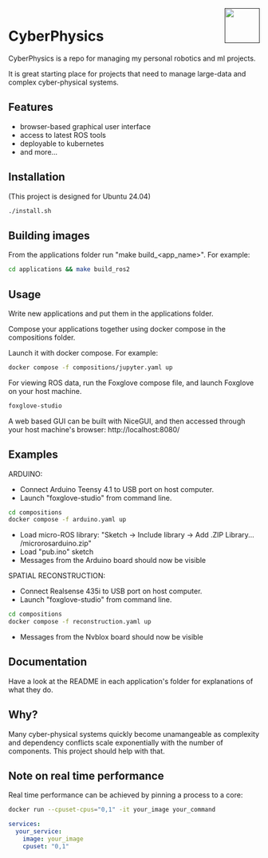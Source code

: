 <a href="">
  <img src="https://media.githubusercontent.com/media/salsicha/CyberPhysics/main/icon.png"
    height="70" align="right" alt="" />
</a>

# CyberPhysics

CyberPhysics is a repo for managing my personal robotics and ml projects.

It is great starting place for projects that need to manage large-data and complex cyber-physical systems. 

## Features

- browser-based graphical user interface
- access to latest ROS tools
- deployable to kubernetes
- and more...

## Installation

(This project is designed for Ubuntu 24.04)

```bash
./install.sh
```

## Building images

From the applications folder run "make build_<app_name>". For example:

```bash
cd applications && make build_ros2
```

## Usage

Write new applications and put them in the applications folder.

Compose your applications together using docker compose in the compositions folder.

Launch it with docker compose. For example:

```bash
docker compose -f compositions/jupyter.yaml up
```

For viewing ROS data, run the Foxglove compose file, and launch Foxglove on your host machine.
```bash
foxglove-studio
```

A web based GUI can be built with NiceGUI, and then accessed through your host machine's browser:
http://localhost:8080/


## Examples

ARDUINO:  
 - Connect Arduino Teensy 4.1 to USB port on host computer.  
 - Launch "foxglove-studio" from command line.  
```bash
cd compositions
docker compose -f arduino.yaml up
```
 - Load micro-ROS library: "Sketch -> Include library -> Add .ZIP Library... /microrosarduino.zip"
 - Load "pub.ino" sketch
 - Messages from the Arduino board should now be visible  

SPATIAL RECONSTRUCTION:  
 - Connect Realsense 435i to USB port on host computer.  
 - Launch "foxglove-studio" from command line.  
```bash  
cd compositions  
docker compose -f reconstruction.yaml up  
```  
 - Messages from the Nvblox board should now be visible  


## Documentation

Have a look at the README in each application's folder for explanations of what they do.


## Why?

Many cyber-physical systems quickly become unamangeable as complexity and dependency conflicts scale exponentially with the number of components. This project should help with that.

## Note on real time performance

Real time performance can be achieved by pinning a process to a core:

```bash
docker run --cpuset-cpus="0,1" -it your_image your_command
```

```yaml
services:
  your_service:
    image: your_image
    cpuset: "0,1"
```
